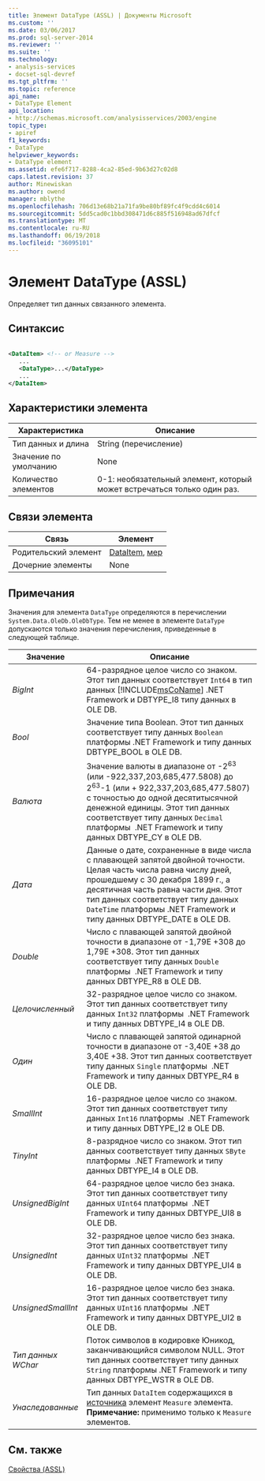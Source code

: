 ```yaml
---
title: Элемент DataType (ASSL) | Документы Microsoft
ms.custom: ''
ms.date: 03/06/2017
ms.prod: sql-server-2014
ms.reviewer: ''
ms.suite: ''
ms.technology:
- analysis-services
- docset-sql-devref
ms.tgt_pltfrm: ''
ms.topic: reference
api_name:
- DataType Element
api_location:
- http://schemas.microsoft.com/analysisservices/2003/engine
topic_type:
- apiref
f1_keywords:
- DataType
helpviewer_keywords:
- DataType element
ms.assetid: efe6f717-8288-4ca2-85ed-9b63d27c02d8
caps.latest.revision: 37
author: Minewiskan
ms.author: owend
manager: mblythe
ms.openlocfilehash: 706d13e68b21a71fa9be80bf89fc4f9cdd4c6014
ms.sourcegitcommit: 5dd5cad0c1bbd308471d6c885f516948ad67dfcf
ms.translationtype: MT
ms.contentlocale: ru-RU
ms.lasthandoff: 06/19/2018
ms.locfileid: "36095101"
---
```

# <a name="datatype-element-assl"></a>Элемент DataType (ASSL)
  Определяет тип данных связанного элемента.  
  
## <a name="syntax"></a>Синтаксис  
  
```xml  
  
<DataItem> <!-- or Measure -->  
   ...  
   <DataType>...</DataType>  
   ...  
</DataItem>  
```  
  
## <a name="element-characteristics"></a>Характеристики элемента  
  
|Характеристика|Описание|  
|--------------------|-----------------|  
|Тип данных и длина|String (перечисление)|  
|Значение по умолчанию|None|  
|Количество элементов|0-1: необязательный элемент, который может встречаться только один раз.|  
  
## <a name="element-relationships"></a>Связи элемента  
  
|Связь|Элемент|  
|------------------|-------------|  
|Родительский элемент|[DataItem](../data-type/dataitem-data-type-assl.md), [мер](../objects/measure-element-assl.md)|  
|Дочерние элементы|None|  
  
## <a name="remarks"></a>Примечания  
 Значения для элемента `DataType` определяются в перечислении `System.Data.OleDb.OleDbType`. Тем не менее в элементе `DataType` допускаются только значения перечисления, приведенные в следующей таблице.  
  
|Значение|Описание|  
|-----------|-----------------|  
|*BigInt*|64-разрядное целое число со знаком. Этот тип данных соответствует `Int64` в тип данных [!INCLUDE[msCoName](../../../includes/msconame-md.md)] .NET Framework и DBTYPE_I8 типу данных в OLE DB.|  
|*Bool*|Значение типа Boolean. Этот тип данных соответствует типу данных `Boolean` платформы .NET Framework и типу данных DBTYPE_BOOL в OLE DB.|  
|*Валюта*|Значение валюты в диапазоне от -2<sup>63</sup> (или -922,337,203,685,477.5808) до 2<sup>63</sup>-1 (или + 922,337,203,685,477.5807) с точностью до одной десятитысячной денежной единицы. Этот тип данных соответствует типу данных `Decimal` платформы  .NET Framework и типу данных DBTYPE_CY в OLE DB.|  
|*Дата*|Данные о дате, сохраненные в виде числа с плавающей запятой двойной точности. Целая часть числа равна числу дней, прошедшему с 30 декабря 1899 г., а десятичная часть равна части дня. Этот тип данных соответствует типу данных `DateTime` платформы .NET Framework и типу данных DBTYPE_DATE в OLE DB.|  
|*Double*|Число с плавающей запятой двойной точности в диапазоне от -1,79E +308 до 1,79E +308. Этот тип данных соответствует типу данных `Double` платформы  .NET Framework и типу данных DBTYPE_R8 в OLE DB.|  
|*Целочисленный*|32-разрядное целое число со знаком. Этот тип данных соответствует типу данных `Int32` платформы  .NET Framework и типу данных DBTYPE_I4 в OLE DB.|  
|*Один*|Число с плавающей запятой одинарной точности в диапазоне от -3,40E +38 до 3,40E +38. Этот тип данных соответствует типу данных `Single` платформы  .NET Framework и типу данных DBTYPE_R4 в OLE DB.|  
|*SmallInt*|16-разрядное целое число со знаком. Этот тип данных соответствует типу данных `Int16` платформы  .NET Framework и типу данных DBTYPE_I2 в OLE DB.|  
|*TinyInt*|8-разрядное число со знаком. Этот тип данных соответствует типу данных `SByte` платформы  .NET Framework и типу данных DBTYPE_I4 в OLE DB.|  
|*UnsignedBigInt*|64-разрядное целое число без знака. Этот тип данных соответствует типу данных `UInt64` платформы  .NET Framework и типу данных DBTYPE_UI8 в OLE DB.|  
|*UnsignedInt*|32-разрядное целое число без знака. Этот тип данных соответствует типу данных `UInt32` платформы  .NET Framework и типу данных DBTYPE_UI4 в OLE DB.|  
|*UnsignedSmallInt*|16-разрядное целое число без знака. Этот тип данных соответствует типу данных `UInt16` платформы  .NET Framework и типу данных DBTYPE_UI2 в OLE DB.|  
|*Тип данных WChar*|Поток символов в кодировке Юникод, заканчивающийся символом NULL. Этот тип данных соответствует типу данных `String` платформы .NET Framework и типу данных DBTYPE_WSTR в OLE DB.|  
|*Унаследованные*|Тип данных `DataItem` содержащихся в [источника](source-element-measure-assl.md) элемент `Measure` элемента. **Примечание:** применимо только к `Measure` элементов.|  
  
## <a name="see-also"></a>См. также  
 [Свойства &#40;ASSL&#41;](properties-assl.md)  
  
  